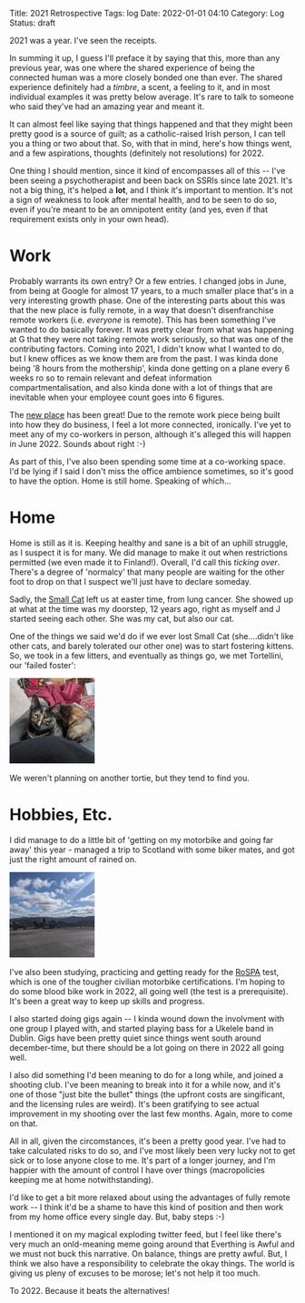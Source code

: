 Title: 2021 Retrospective
Tags: log 
Date: 2022-01-01 04:10 
Category: Log 
Status: draft
 
2021 was a year. I've seen the receipts.

In summing it up, I guess I'll preface it by saying that this, more than any previous year, was one where 
the shared experience of being the connected human was a more closely bonded one than ever. The shared
experience definitely had a *timbre*, a scent, a feeling to it, and in most individual examples it was pretty
below average. It's rare to talk to someone who said they've had an amazing year and meant it.

It can almost feel like saying that things happened and that they might been pretty good is a source of guilt; as 
a catholic-raised Irish person, I can tell you a thing or two about that. So, with that in mind, here's how things went,
and a few aspirations, thoughts (definitely not resolutions) for 2022.

One thing I should mention, since it kind of encompasses all of this -- I've been seeing a psychotherapist and been
back on SSRIs since late 2021. It's not a big thing, it's helped a **lot**, and I think it's important to mention. It's not
a sign of weakness to look after mental health, and to be seen to do so, even if you're meant to be an omnipotent entity
(and yes, even if that requirement exists only in your own head).

Work
====

Probably warrants its own entry? Or a few entries. I changed jobs in June, from being at Google for almost 17 years, to a much 
smaller place that's in a very interesting growth phase. One of the interesting parts about this was that the new place is fully remote,
in a way that doesn't disenfranchise remote workers (i.e. *everyone* is remote). This has been something I've wanted to do basically forever.
It was pretty clear from what was happening at G that they were not taking remote work seriously, so that was one of the contributing factors.
Coming into 2021, I didn't know what I wanted to do, but I knew offices as we know them are from the past. I was kinda done being '8 hours from
the mothership', kinda done getting on a plane every 6 weeks ro so to remain relevant and defeat information compartmentalisation, and also kinda
done with a lot of things that are inevitable when your employee count goes into 6 figures.

The [new place](https://www.elastic.co) has been great! Due to the remote work piece being built into how they do business, I feel a lot more
connected, ironically. I've yet to meet any of my co-workers in person, although it's alleged this will happen in June 2022. Sounds about right :-)

As part of this, I've also been spending some time at a co-working space. I'd be lying if I said I don't miss the office ambience sometimes, so
it's good to have the option. Home is still home. Speaking of which...

Home
====

Home is still as it is. Keeping healthy and sane is a bit of an uphill struggle, as I suspect it is for many. We did manage to make it out when restrictions 
permitted (we even made it to Finland!). Overall, I'd call this *ticking over*. There's a degree of 'normalcy' that many people are waiting for the other foot to drop on 
that I suspect we'll just have to declare someday. 

Sadly, the [Small Cat](https://log.andvari.net/images/20140725-ping.jpg) left us at easter time, from lung cancer. She showed up at what at the time was my doorstep,
12 years ago, right as myself and J started seeing each other. She was my cat, but also our cat.

One of the things we said we'd do if we ever lost Small Cat (she....didn't like other cats, and barely tolerated our other one) was to start fostering kittens. So, we took 
in a few litters, and eventually as things go, we met Tortellini, our 'failed foster':

<a href="/images/20220101-tort.jpg">![Image](/images/thumbs/thumbnail_square/20220101-tort.jpg)</a>

We weren't planning on another tortie, but they tend to find you.

Hobbies, Etc.
=============

I did manage to do a little bit of 'getting on my motorbike and going far away' this year - managed a trip to Scotland with some biker mates, and got just the right amount of rained on.

<a href="/images/20220101-boikes.jpg">![Image](/images/thumbs/thumbnail_square/20220101-boikes.jpg)</a>

I've also been studying, practicing and getting ready for the [RoSPA](https://www.rospa.com) test, which is one of the tougher civilian motorbike certifications. I'm hoping to do
some blood bike work in 2022, all going well (the test is a prerequisite). It's been a great way to keep up skills and progress.

I also started doing gigs again -- I kinda wound down the involvment with one group I played with, and started playing bass for a Ukelele band in Dublin. Gigs have been pretty quiet since 
things went south around december-time, but there should be a lot going on there in 2022 all going well.

I also did something I'd been meaning to do for a long while, and joined a shooting club. I've been meaning to break into it for a while now, and it's one of those "just bite the bullet" things
(the upfront costs are singificant, and the licensing rules are weird). It's been gratifying to see actual improvement in my shooting over the last few months. Again, more to come on that.


All in all, given the circomstances, it's been a pretty good year. I've had to take calculated risks to do so, and I've most likely been very lucky not to get sick or to lose anyone close to me. 
It's part of a longer journey, and I'm happier with the amount of control I have over things (macropolicies keeping me at home notwithstanding). 

I'd like to get a bit more relaxed about using the advantages of fully remote work -- I think it'd be a shame to have this kind of position and then work from my home office every single day. But,
baby steps :-)

I mentioned it on my magical exploding twitter feed, but I feel like there's very much an onld-meaning meme going around that Everthing is Awful and we must not buck this narrative. On balance, things
are pretty awful. But, I think we also have a responsibility to celebrate the okay things. The world is giving us pleny of excuses to be morose; let's not help it too much.

To 2022. Because it beats the alternatives!
